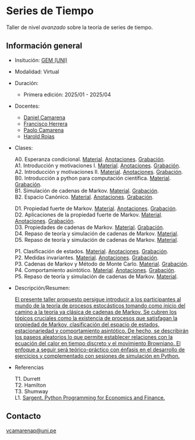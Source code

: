 # Series de Tiempo
Taller de nivel *avanzado* sobre la teoría de series de tiempo.



## Información general

- Insitución: [GEM (UNI)](https://www.facebook.com/GEMFCUNI)

- Modalidad: Virtual

- Duración: 

   - Primera edición: 2025/01 - 2025/04

- Docentes: 

   - [Daniel Camarena](https://github.com/DanielCamarena)
   - [Francisco Herrera]()
   - [Paolo Camarena]()
   - [Harold Rojas]()

- Clases:
   

   A0. Esperanza condicional. [Material](https://drive.google.com/file/d/1mBELWlx_m4ajRfQfb6SCm2d6ytxAW6yC/view?usp=drive_link). [Anotaciones](https://drive.google.com/file/d/1d8IRJ3y0S-wzYba15R6HnmiDSUY2_H7o/view?usp=drive_link). [Grabación]().<br>
   A1. Introducción y motivaciones I. [Material](https://drive.google.com/file/d/1E94-ftrWjHKHCWnTnkkUM24Ck50-S111/view?usp=drive_link). [Anotaciones](https://drive.google.com/file/d/1uLosvHmo7unYaKjeHo1MurC8CLCf-NH0/view?usp=drive_link). [Grabación]().<br>
   A2. Introducción y motivaciones II. [Material](https://drive.google.com/file/d/1T67MzzIuBehqt_2gyOMcqzhyGhDFWOX1/view?usp=drive_link). [Anotaciones](https://drive.google.com/file/d/1S_wYp8Jxi1dYNZ2ZF5qZdswrzyu0u6at/view?usp=drive_link). [Grabación]().<br>
   B0. Introducción a python para computación científica. [Material](https://drive.google.com/file/d/1HN3yn3Sc_ZMYBQLCE2708WPVG0nS1prm/view?usp=drive_link). [Grabación]().<br>
   B1. Simulación de cadenas de Markov. [Material](https://drive.google.com/file/d/1fDIYc4UQO3z8ceqpMiFVExVfUbDl9RZx/view?usp=drive_link). [Grabación]().<br>
   B2. Espacio Canónico. [Material](https://drive.google.com/file/d/1qSmgLfvTlDNcJ45KrjIZLEjx3CMw7Aql/view?usp=drive_link). [Anotaciones](https://drive.google.com/file/d/1gK9Av_3sXzv_rOkph1Dti8Yqr2GQNETt/view?usp=drive_link). [Grabación]().<br>

   D1. Propiedad fuerte de Markov. [Material](https://drive.google.com/file/d/1zJlbZ4_LKCJ70yAXAUgdbHku23wzVeuu/view?usp=drive_link). [Anotaciones](https://drive.google.com/file/d/1u68RdJ1pocYW_Jz12f6KWn_y3F3_l32m/view?usp=drive_link). [Grabación]().<br>
   D2. Aplicaciones de la propiedad fuerte de Markov. [Material](https://drive.google.com/file/d/18Sn5BJmqcwKhoI6Ws5Qr27wP5bRhdzeg/view?usp=drive_link). [Anotaciones](https://drive.google.com/file/d/1L5nLhz8Q6PSFqbuvRE1GXyrBmc-F_uMw/view?usp=drive_link). [Grabación]().<br>
   D3. Propiedades de cadenas de Markov. [Material](https://drive.google.com/file/d/1UoFrzPSKj-N98Wbh9yJ7Ldmlf65F5X1A/view?usp=drive_link). [Grabación]().<br>
   D4. Repaso de teoría y simulación de cadenas de Markov. [Material](https://drive.google.com/file/d/10qRE0QOt3Klql7_foM9_2d12elcWCrZ3/view?usp=drive_link).<br>
   D5. Repaso de teoría y simulación de cadenas de Markov. [Material](https://drive.google.com/file/d/10qRE0QOt3Klql7_foM9_2d12elcWCrZ3/view?usp=drive_link).<br>
   
   P1. Clasificación de estados. [Material](https://drive.google.com/file/d/1983Fd1UqAF8bHhRj49-W8Ek7p5o0JkDJ/view?usp=drive_link). [Anotaciones](https://drive.google.com/file/d/1hMyus9UctWjyu7Vrc-uNmkUVEKs_cItL/view?usp=drive_link). [Grabación]().<br>
   P2. Medidas invariantes. [Material](https://drive.google.com/file/d/1Xoewx7ynAzZ8oImw5yXDCk4uPTyoop8g/view?usp=drive_link). [Anotaciones](https://drive.google.com/file/d/191sp3zpSJLmvEbU2Vts4F251GMGvE7JG/view?usp=drive_link). [Grabación](). <br>
   P3. Cadenas de Markov y Método de Monte Carlo. [Material](https://drive.google.com/file/d/1PIsMeRDSEVrlsdi-TH92M_tEe-TwbeB3/view?usp=drive_link). [Grabación](). <br>
   P4. Comportamiento asintótico. [Material](https://drive.google.com/file/d/1auEFUUa6xT9X0drXT8bLHfwxfVk3_MNg/view?usp=drive_link). [Anotaciones](https://drive.google.com/file/d/1haJuEh0tI5LBdrJtM378xK641y9nuoLo/view?usp=drive_link). [Grabación](). <br>
   P5. Repaso de teoría y simulación de cadenas de Markov. [Material](https://drive.google.com/file/d/1UCnxyfAy9Lyzz5VZ05Ww0Gnh4WUCaPBN/view?usp=drive_link).<br>

- Descripción/Resumen: 
   
   [El presente taller propuesto persigue introducir a los participantes al mundo de la teoría de procesos estocásticos tomando como inicio del camino a la teoría ya clásica de cadenas de Markov. Se cubren los tópicos cruciales como la existencia de procesos que satisfagan la propiedad de Markov, clasificación del espacio de estados, estacionariedad y comportamiento asintótico. De hecho, se describirán los paseos aleatorios lo que permite establecer relaciones con la ecuación del calor en tiempo discreto y el movimiento Browniano. El enfoque a seguir será teórico-práctico con énfasis en el desarrollo de ejercicios y complementado con sesiones de simulación en Python.](https://www.facebook.com/GEMFCUNI/posts/pfbid0axQFuTPstJ6ErGkQgcYCQp5dgt2Kmou9Fp5NiwwxVtvVmohyUActGWZn4QP8cFAEl)
   
- Referencias
   
   T1. Durrett <br>
   T2. Hamilton <br>
   T3. Shumway <br>
   L1. [Sargent. Python Programming for Economics and Finance.](https://python-programming.quantecon.org/intro.html) <br>


## Contacto

vcamarenap@uni.pe

